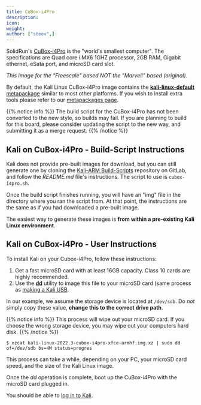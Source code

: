```yaml
---
title: CuBox-i4Pro
description:
icon:
weight:
author: ["steev",]
---
```


SolidRun's [CuBox-i4Pro](https://www.solid-run.com/product/cubox-i4pro/) is the "world's smallest computer". The specifications are Quad core i.MX6 1GHZ processor, 2GB RAM, Gigabit ethernet, eSata port, and microSD card slot.

_This image for the "Freescale" based NOT the "Marvell" based (original)._

By default, the Kali Linux CuBox-i4Pro image contains the [**kali-linux-default** metapackage](/docs/general-use/metapackages/) similar to most other platforms. If you wish to install extra tools please refer to our [metapackages page](/docs/general-use/metapackages/).

{{% notice info %}}
The build script for the CuBox-i4Pro has not been converted to the new style, so builds may fail.  If you are planning to build for this board, please consider updating the script to the new way, and submitting it as a merge request.
{{% /notice %}}

## Kali on CuBox-i4Pro - Build-Script Instructions

Kali does not provide pre-built images for download, but you can still generate one by cloning the [Kali-ARM Build-Scripts](https://gitlab.com/kalilinux/build-scripts/kali-arm) repository on GitLab, and follow the _README.md_ file's instructions. The script to use is `cubox-i4pro.sh`.

Once the build script finishes running, you will have an "img" file in the directory where you ran the script from. At that point, the instructions are the same as if you had downloaded a pre-built image.

The easiest way to generate these images is **from within a pre-existing Kali Linux environment**.

## Kali on CuBox-i4Pro - User Instructions

To install Kali on your Cubox-i4Pro, follow these instructions:

1. Get a fast microSD card with at least 16GB capacity. Class 10 cards are highly recommended.
2. Use the **[dd](https://packages.debian.org/testing/dd)** utility to image this file to your microSD card (same process as [making a Kali USB](/docs/usb/live-usb-install-with-windows/).

In our example, we assume the storage device is located at `/dev/sdb`. Do _not_ simply copy these value, **change this to the correct drive path**.

{{% notice info %}}
This process will wipe out your microSD card. If you choose the wrong storage device, you may wipe out your computers hard disk.
{{% /notice %}}

```console
$ xzcat kali-linux-2022.3-cubox-i4pro-xfce-armhf.img.xz | sudo dd of=/dev/sdb bs=4M status=progres
```

This process can take a while, depending on your PC, your microSD card speed, and the size of the Kali Linux image.

Once the _dd_ operation is complete, boot up the CuBox-i4Pro with the microSD card plugged in.

You should be able to [log in to Kali](/docs/introduction/default-credentials/).
